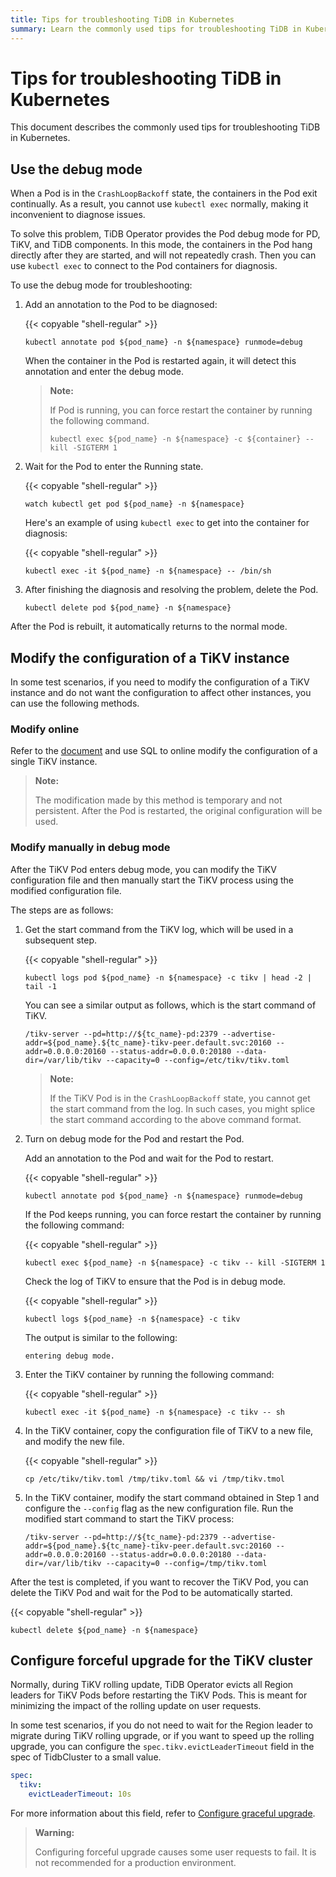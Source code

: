 ```yaml
---
title: Tips for troubleshooting TiDB in Kubernetes
summary: Learn the commonly used tips for troubleshooting TiDB in Kubernetes.
---
```


# Tips for troubleshooting TiDB in Kubernetes

This document describes the commonly used tips for troubleshooting TiDB in Kubernetes.

## Use the debug mode

When a Pod is in the `CrashLoopBackoff` state, the containers in the Pod exit continually. As a result, you cannot use `kubectl exec` normally, making it inconvenient to diagnose issues.

To solve this problem, TiDB Operator provides the Pod debug mode for PD, TiKV, and TiDB components. In this mode, the containers in the Pod hang directly after they are started, and will not repeatedly crash. Then you can use `kubectl exec` to connect to the Pod containers for diagnosis.

To use the debug mode for troubleshooting:

1. Add an annotation to the Pod to be diagnosed:

    {{< copyable "shell-regular" >}}

    ```shell
    kubectl annotate pod ${pod_name} -n ${namespace} runmode=debug
    ```

    When the container in the Pod is restarted again, it will detect this annotation and enter the debug mode.

    > **Note:**
    >
    > If Pod is running, you can force restart the container by running the following command.
    >
    > ```shell
    > kubectl exec ${pod_name} -n ${namespace} -c ${container} -- kill -SIGTERM 1
    > ```

2. Wait for the Pod to enter the Running state.

    {{< copyable "shell-regular" >}}

    ```shell
    watch kubectl get pod ${pod_name} -n ${namespace}
    ```

    Here's an example of using `kubectl exec` to get into the container for diagnosis:

    {{< copyable "shell-regular" >}}

    ```shell
    kubectl exec -it ${pod_name} -n ${namespace} -- /bin/sh
    ```

3. After finishing the diagnosis and resolving the problem, delete the Pod.

    ```shell
    kubectl delete pod ${pod_name} -n ${namespace}
    ```

After the Pod is rebuilt, it automatically returns to the normal mode.

## Modify the configuration of a TiKV instance

In some test scenarios, if you need to modify the configuration of a TiKV instance and do not want the configuration to affect other instances, you can use the following methods.

### Modify online

Refer to the [document](https://docs.pingcap.com/tidb/stable/dynamic-config#modify-tikv-configuration-online) and use SQL to online modify the configuration of a single TiKV instance.

> **Note:**
>
> The modification made by this method is temporary and not persistent. After the Pod is restarted, the original configuration will be used.

### Modify manually in debug mode

After the TiKV Pod enters debug mode, you can modify the TiKV configuration file and then manually start the TiKV process using the modified configuration file.

The steps are as follows:

1. Get the start command from the TiKV log, which will be used in a subsequent step.

    {{< copyable "shell-regular" >}}

    ```shell
    kubectl logs pod ${pod_name} -n ${namespace} -c tikv | head -2 | tail -1
    ```

    You can see a similar output as follows, which is the start command of TiKV.

    ```shell
    /tikv-server --pd=http://${tc_name}-pd:2379 --advertise-addr=${pod_name}.${tc_name}-tikv-peer.default.svc:20160 --addr=0.0.0.0:20160 --status-addr=0.0.0.0:20180 --data-dir=/var/lib/tikv --capacity=0 --config=/etc/tikv/tikv.toml
    ```

    > **Note:**
    >
    > If the TiKV Pod is in the `CrashLoopBackoff` state, you cannot get the start command from the log. In such cases, you might splice the start command according to the above command format.

2. Turn on debug mode for the Pod and restart the Pod.

    Add an annotation to the Pod and wait for the Pod to restart.

    {{< copyable "shell-regular" >}}

    ```shell
    kubectl annotate pod ${pod_name} -n ${namespace} runmode=debug
    ```

    If the Pod keeps running, you can force restart the container by running the following command:

    {{< copyable "shell-regular" >}}

    ```shell
    kubectl exec ${pod_name} -n ${namespace} -c tikv -- kill -SIGTERM 1
    ```

    Check the log of TiKV to ensure that the Pod is in debug mode.

    {{< copyable "shell-regular" >}}

    ```shell
    kubectl logs ${pod_name} -n ${namespace} -c tikv
    ```

    The output is similar to the following:

    ```
    entering debug mode.
    ```

3. Enter the TiKV container by running the following command:

    {{< copyable "shell-regular" >}}

    ```shell
    kubectl exec -it ${pod_name} -n ${namespace} -c tikv -- sh
    ```

4. In the TiKV container, copy the configuration file of TiKV to a new file, and modify the new file.

    {{< copyable "shell-regular" >}}

    ```shell
    cp /etc/tikv/tikv.toml /tmp/tikv.toml && vi /tmp/tikv.tmol
    ```

5. In the TiKV container, modify the start command obtained in Step 1 and configure the `--config` flag as the new configuration file. Run the modified start command to start the TiKV process:

    ```shell
    /tikv-server --pd=http://${tc_name}-pd:2379 --advertise-addr=${pod_name}.${tc_name}-tikv-peer.default.svc:20160 --addr=0.0.0.0:20160 --status-addr=0.0.0.0:20180 --data-dir=/var/lib/tikv --capacity=0 --config=/tmp/tikv.toml
    ```

After the test is completed, if you want to recover the TiKV Pod, you can delete the TiKV Pod and wait for the Pod to be automatically started.

{{< copyable "shell-regular" >}}

```shell
kubectl delete ${pod_name} -n ${namespace}
```

## Configure forceful upgrade for the TiKV cluster

Normally, during TiKV rolling update, TiDB Operator evicts all Region leaders for TiKV Pods before restarting the TiKV Pods. This is meant for minimizing the impact of the rolling update on user requests.

In some test scenarios, if you do not need to wait for the Region leader to migrate during TiKV rolling upgrade, or if you want to speed up the rolling upgrade, you can configure the `spec.tikv.evictLeaderTimeout` field in the spec of TidbCluster to a small value.

```yaml
spec:
  tikv:
    evictLeaderTimeout: 10s
```

For more information about this field, refer to [Configure graceful upgrade](configure-a-tidb-cluster.md#configure-graceful-upgrade-for-tikv-cluster).

> **Warning:**
>
> Configuring forceful upgrade causes some user requests to fail. It is not recommended for a production environment.
